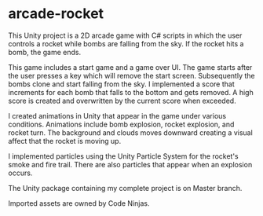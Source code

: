 # arcade-rocket

This Unity project is a 2D arcade game with C# scripts in which the user controls a rocket while bombs are falling from the sky. If the rocket hits a bomb, the game ends. 

This game includes a start game and a game over UI. The game starts after the user presses a key which will remove the start screen. Subsequently the bombs clone and start falling from the sky. I implemented a score that increments for each bomb that falls to the bottom and gets removed. A high score is created and overwritten by the current score when exceeded.

I created animations in Unity that appear in the game under various conditions. Animations include bomb explosion, rocket explosion, and rocket turn. The background and clouds moves downward creating a visual affect that the rocket is moving up.

I implemented particles using the Unity Particle System for the rocket's smoke and fire trail. There are also particles that appear when an explosion occurs.

The Unity package containing my complete project is on Master branch.

Imported assets are owned by Code Ninjas.